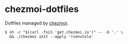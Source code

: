 # chezmoi-dotfiles

Dotfiles managed by [chezmoi](https://www.chezmoi.io/).

```shell
$ sh -c "$(curl -fsLS 'get.chezmoi.io')" -- -b '.' \
  && ./chezmoi init --apply 'rvenutolo'
```

